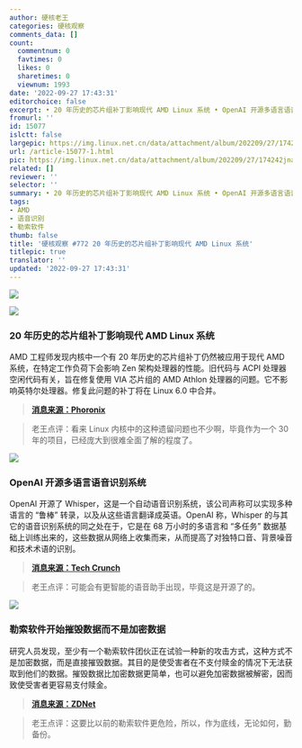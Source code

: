 ```yaml
---
author: 硬核老王
categories: 硬核观察
comments_data: []
count:
  commentnum: 0
  favtimes: 0
  likes: 0
  sharetimes: 0
  viewnum: 1993
date: '2022-09-27 17:43:31'
editorchoice: false
excerpt: • 20 年历史的芯片组补丁影响现代 AMD Linux 系统 • OpenAI 开源多语言语音识别系统 • 勒索软件开始摧毁数据而不是加密数据
fromurl: ''
id: 15077
islctt: false
largepic: https://img.linux.net.cn/data/attachment/album/202209/27/174242jnaw2dwht22rbwz3.jpg
url: /article-15077-1.html
pic: https://img.linux.net.cn/data/attachment/album/202209/27/174242jnaw2dwht22rbwz3.jpg.thumb.jpg
related: []
reviewer: ''
selector: ''
summary: • 20 年历史的芯片组补丁影响现代 AMD Linux 系统 • OpenAI 开源多语言语音识别系统 • 勒索软件开始摧毁数据而不是加密数据
tags:
- AMD
- 语音识别
- 勒索软件
thumb: false
title: '硬核观察 #772 20 年历史的芯片组补丁影响现代 AMD Linux 系统'
titlepic: true
translator: ''
updated: '2022-09-27 17:43:31'
---
```


![](/data/attachment/album/202209/27/174242jnaw2dwht22rbwz3.jpg)


![](/data/attachment/album/202209/27/174251kclilsc0rslt0zpz.jpg)


### 20 年历史的芯片组补丁影响现代 AMD Linux 系统


AMD 工程师发现内核中一个有 20 年历史的芯片组补丁仍然被应用于现代 AMD 系统，在特定工作负荷下会影响 Zen 架构处理器的性能。旧代码与 ACPI 处理器空闲代码有关，旨在修复使用 VIA 芯片组的 AMD Athlon 处理器的问题。它不影响英特尔处理器。修复此问题的补丁将在 Linux 6.0 中合并。



> 
> **[消息来源：Phoronix](https://www.phoronix.com/news/Linux-AMD-Old-Chipset-WA)**
> 
> 
> 



> 
> 老王点评：看来 Linux 内核中的这种遗留问题也不少啊，毕竟作为一个 30 年的项目，已经庞大到很难全面了解的程度了。
> 
> 
> 


![](/data/attachment/album/202209/27/174300bbb53bllnlrjcgxb.jpg)


### OpenAI 开源多语言语音识别系统


OpenAI 开源了 Whisper，这是一个自动语音识别系统，该公司声称可以实现多种语言的 “鲁棒” 转录，以及从这些语言翻译成英语。OpenAI 称，Whisper 的与其它的语音识别系统的同之处在于，它是在 68 万小时的多语言和 “多任务” 数据基础上训练出来的，这些数据从网络上收集而来，从而提高了对独特口音、背景噪音和技术术语的识别。



> 
> **[消息来源：Tech Crunch](https://techcrunch.com/2022/09/21/openai-open-sources-whisper-a-multilingual-speech-recognition-system/)**
> 
> 
> 



> 
> 老王点评：可能会有更智能的语音助手出现，毕竟这是开源了的。
> 
> 
> 


![](/data/attachment/album/202209/27/174315qe4ogns4i6qio5is.jpg)


### 勒索软件开始摧毁数据而不是加密数据


研究人员发现，至少有一个勒索软件团伙正在试验一种新的攻击方式，这种方式不是加密数据，而是直接摧毁数据。其目的是使受害者在不支付赎金的情况下无法获取到他们的数据。摧毁数据比加密数据更简单，也可以避免加密数据被解密，因而致使受害者更容易支付赎金。



> 
> **[消息来源：ZDNet](https://www.zdnet.com/article/hackers-are-testing-a-destructive-new-way-to-make-ransomware-attacks-more-effective/)**
> 
> 
> 



> 
> 老王点评：这要比以前的勒索软件更危险，所以，作为底线，无论如何，勤备份。
> 
> 
>